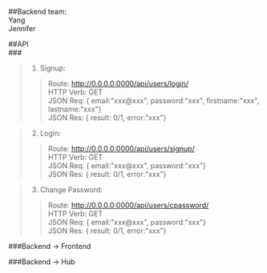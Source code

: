 ##Backend team:<br/>
Yang<br/>
Jennifer<br/>

##API<br/>
###<br/>
>1. Signup: 
>> Route: http://0.0.0.0:0000/api/users/login/ <br/>
>> HTTP Verb: GET <br/>
>> JSON Req: { email:"xxx@xxx", password:"xxx", firstname:"xxx", lastname:"xxx"} <br/>
>> JSON Res: { result: 0/1, error:"xxx"} <br/>

>2. Login: 
>> Route: http://0.0.0.0:0000/api/users/signup/ <br/>
>> HTTP Verb: GET <br/>
>> JSON Req: { email:"xxx@xxx", password:"xxx"} <br/>
>> JSON Res: { result: 0/1, error:"xxx"} <br/>

>3. Change Password: 
>> Route: http://0.0.0.0:0000/api/users/cpassword/ <br/>
>> HTTP Verb: GET <br/>
>> JSON Req: { email:"xxx@xxx", password:"xxx"} <br/>
>> JSON Res: { result: 0/1, error:"xxx"} <br/>


###Backend -> Frontend<br/>



###Backend -> Hub<br/>




